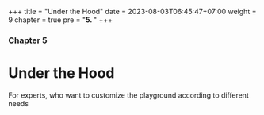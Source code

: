 +++
title = "Under the Hood"
date = 2023-08-03T06:45:47+07:00
weight = 9
chapter = true
pre = "<b>5. </b>"
+++

### Chapter 5

# Under the Hood

For experts, who want to customize the playground according to different needs
